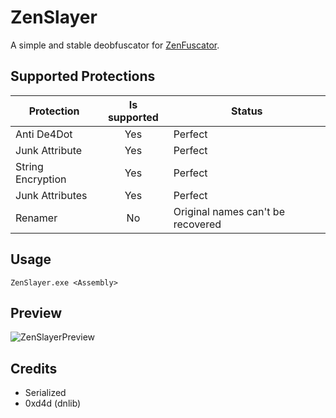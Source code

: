 
# ZenSlayer

A simple and stable deobfuscator for [ZenFuscator](https://github.com/Zenixas/ZenFuscator).

## Supported Protections
Protection| Is supported | Status
------------- | :---: | ---- |
Anti De4Dot | Yes | Perfect
Junk Attribute | Yes | Perfect
String Encryption | Yes | Perfect
Junk Attributes | Yes | Perfect
Renamer | No | Original names can't be recovered


## Usage
```
ZenSlayer.exe <Assembly>
```

## Preview

![ZenSlayerPreview](https://i.imgur.com/TstpHRR.png)

## Credits
- Serialized
- 0xd4d (dnlib)


